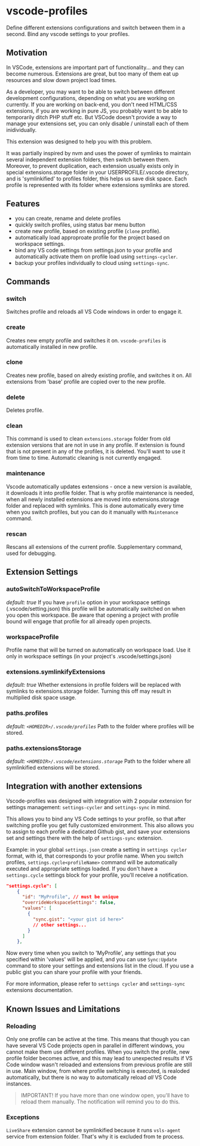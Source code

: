 # vscode-profiles

Define different extensions configurations and switch between them in a second.
Bind any vscode settings to your profiles.

## Motivation

In VSCode, extensions are important part of functionality... and they can become numerous.
Extensions are great, but too many of them eat up resources and slow down project load times.

As a developer, you may want to be able to switch between different development configurations, depending on what you are working on currently. If you are working on back-end, you don't need HTML/CSS extensions, if you are working in pure JS, you probably want to be able to temporarily ditch PHP stuff etc. But VSCode doesn't provide a way to manage your extensions set, you can only disable / uninstall each of them inidividually.

This extension was designed to help you with this problem.

It was partially inspired by nvm and uses the power of symlinks to maintain several independent extension folders, then switch between them. Moreover, to prevent duplication, each extension usually exists only in special extensions.storage folder in your USERPROFILE/.vscode directory, and is 'symlinkified' to profiles folder, this helps us save disk space.
Each profile is represented with its folder where extensions symlinks are stored.

## Features

- you can create, rename and delete profiles
- quickly switch profiles, using status bar menu button
- create new profile, based on existing profile (`clone` profile).
- automatically load approproate profile for the project based on workspace settings.
- bind any VS code settings from settings.json to your profile and automatically activate them on profile load using `settings-cycler`.
- backup your profiles individually to cloud using `settings-sync`.

## Commands

### switch

Switches profile and reloads all VS Code windows in order to engage it.

### create

Creates new empty profile and switches it on.
`vscode-profiles` is automatically installed in new profile.

### clone

Creates new profile, based on alredy existing profile, and switches it on.
All extensions from 'base' profile are copied over to the new profile.

### delete

Deletes profile.

### clean

This command is used to clean `extensions.storage` folder from old extension versions that are not in use in any profile.
If extension is found that is not present in any of the profiles, it is deleted.
You'll want to use it from time to time. Automatic cleaning is not currently engaged.

### maintenance

Vscode automatically updates extensions - once a new version is available, it downloads it into profile folder.
That is why profile maintenance is needed, when all newly installed extensions are moved into extensions.storage folder and replaced with symlinks. This is done automatically every time when you switch profiles, but you can do it manually with
`Maintenance` command.

### rescan

Rescans all extensions of the current profile. Supplementary command, used for debugging.

## Extension Settings

### autoSwitchToWorkspaceProfile

_default: true_
If you have `profile` option in your workspace settings (.vscode/setting.json) this profile will be automatically switched on
when you open this workspace.
Be aware that opening a project with profile bound will engage that profile for all already open projects.

### workspaceProfile

Profile name that will be turned on automatically on workspace load.
Use it only in workspace settings (in your project's .vscode/settings.json)

### extensions.symlinkifyExtensions

_default: true_
Whether extensions in profile folders will be replaced with symlinks to extensions.storage folder.
Turning this off may result in multiplied disk space usage.

### paths.profiles

_default: `<HOMEDIR>/.vscode/profiles`_
Path to the folder where profiles will be stored.

### paths.extensionsStorage

_default: `<HOMEDIR>/.vscode/extensions.storage`_
Path to the folder where all symlinkified extensions will be stored.

## Integration with another extensions

Vscode-profiles was designed with integration with 2 popular extension for settings management: `settings-cycler` and `settings-sync` in mind.

This allows you to bind any VS Code settings to your profile, so that after switching profile you get fully customized environment.
This also allows you to assign to each profile a dedicated Github gist, and save your extensions set and settings there with the help of `settings-sync` extension.

Example: in your global `settings.json` create a setting in `settings cycler` format, with id, that corresponds to your profile name.
When you switch profiles, `settings.cycle<profileName>` command will be automatically executed and appropriate settings loaded.
If you don't have a `settings.cycle` settings block for your profile, you'll receive a notification.

```json
"settings.cycle": [
    {
      "id": "MyProfile", // must be unique
      "overrideWorkspaceSettings": false,
      "values": [
        {
          "sync.gist": "<your gist id here>"
          // other settings...
        }
      ]
    },
```

Now every time when you switch to 'MyProfile', any settings that you specified within 'values' will be applied,
and you can use `Sync:Update` command to store your settings and extensions list in the cloud. If you use a public gist you can share your profile with your friends.

For more information, please refer to `settings cycler` and `settings-sync` extensions documentation.

## Known Issues and Limitations

### Reloading

Only one profile can be active at the time. This means that though you can have several VS Code projects open in parallel in different windows, you cannot make them use different profiles.
When you switch the profile, new profile folder becomes active, and this may lead to unexpected results if VS Code window wasn't reloaded and extensions from previous profile are still in use. Main window, from where profile switching is executed, is realoded automatically, but there is no way to automatically reload _all_ VS Code instances.

> IMPORTANT! If you have more than one window open, you'll have to reload them manually. The notification will remind you to do this.

### Exceptions

`LiveShare` extension cannot be symlinkified because it runs `vsls-agent` service from extension folder. That's why it is excluded from te process.
